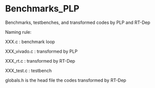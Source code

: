 # Benchmarks_PLP
Benchmarks, testbenches, and transformed codes by PLP and RT-Dep

Naming rule:

XXX.c : benchmark loop

XXX_vivado.c : transformed by PLP

XXX_rt.c : transformed by RT-Dep

XXX_test.c : testbench



globals.h is the head file the codes transformed by RT-Dep 
